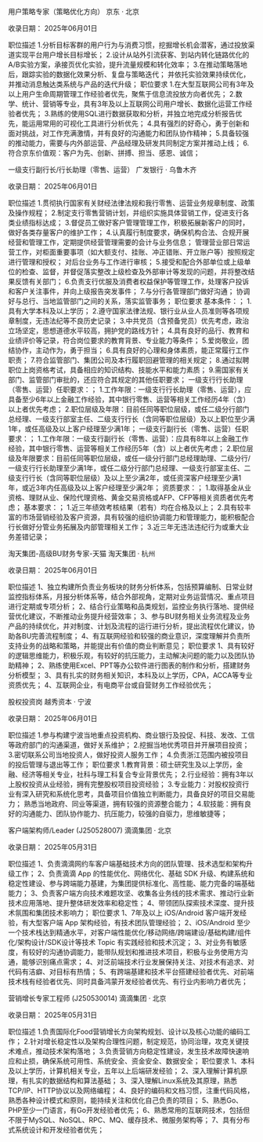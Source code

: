 用户策略专家（策略优化方向）
京东 · 北京

收录日期： 2025年06月01日

职位描述
1.分析目标客群的用户行为与消费习惯，挖掘增长机会潜客，通过投放渠道实现平台用户增长目标增长；
2.设计从站外引流获客、到站内转化链路优化的A/B实验方案，承接页优化实验，提升流量规模和转化效率；
3.在推动策略落地后，跟踪实验的数据化效果分析、复盘与策略迭代；
并依托实验效果持续优化，并推动消息触达类系统与产品的迭代升级；
职位要求
1.在大型互联网公司有3年及以上用户生命周期管理工作经验者优先，聚焦于信息流投放方向者优先；
2.数学、统计、营销等专业，具有3年及以上互联网公司用户增长、数据化运营工作经验者优先；
3.熟练的使用SQL进行数据获取和分析，并独立地完成分析报告优先，能运用常用的可视化工具进行分析优先；
4.具有强烈的好奇心，勇于创新和面对挑战，对工作充满激情，并有良好的沟通能力和团队协作精神；
5.具备较强的推动能力，需要与内外部运营、产品经理及研发共同制定方案并推动上线；
6.符合京东价值观：客户为先、创新、拼搏、担当、感恩、诚信；


一级支行副行长/行长助理（零售、运营）
广发银行 · 乌鲁木齐

收录日期： 2025年06月01日

职位描述
1.贯彻执行国家有关财经法律法规和我行零售、运营业务规章制度、政策及操作规程；
2.制定支行零售营销计划，并组织实施具体营销工作，促进支行各类业绩指标达成；
3.督促员工做好客户管理管理工作，积极拓展新客户的同时，做好各类存量客户的维护工作；
4.认真履行制度要求，确保机构合法、合规开展经营和管理工作，定期提供经营管理需要的会计与业务信息；
管理营业部日常运营工作，对柜面重要事项（如大额支付、挂账、冲正错账、开立账户等）按照规定进行管理和授权；
对后台业务与工作进行审核；
5.接受和配合外部单位或上级单位的检查、监督，并督促落实整改上级检查及外部审计等发现的问题，并将整改结果反馈有关部门；
6.负责支行优服及消费者权益保护等管理工作，处理客户投诉和客户关注事件，并向上级报告突发事件；
7.与分行各管理部门做好沟通；
协调好与总行、当地监管部门之间的关系，落实监管事务；
职位要求
基本条件：；
1.具有大学本科及以上学历；
2.遵守国家法律法规、银行业从业人员准则等各项规章制度，无违法纪等不良历史记录；
3.中共党员（含预备党员）优先考虑，政治立场坚定，思想道德水平较高，拥护党的路线方针；
4.具有良好的品行、教育和业绩评价等记录，符合岗位要求的教育背景、专业能力等条件；
5.爱岗敬业，团结协作，主动作为，勇于担当；
6.具有良好的心理和身体素质，能正常履行工作职责；
7.符合监管部门、集团公司及本行履职回避管理的相关规定；
8.通过拟聘职位上岗资格考试，具备相应的知识结构、技能水平和能力素质；
9.需国家有关部门、监管部门审批的，还应符合其规定的其他任职要求；
一级支行行长助理（零售、运营）任职要求：；
1.工作年限：一级支行行长助理（零售、运营），应具备至少6年以上金融工作经验，其中银行零售、运营等相关工作经历4年（含）以上者优先考虑；
2.职位层级及年限：目前任同等职位层级，或任二级分行部门总经理、一级支行部室主任、二级支行行长（含同等职位层级）及以上职位至少满1年，或任高级及以上客户经理至少满1年；
一级支行副行长（零售、运营）任职要求：；
1.工作年限：一级支行副行长（零售、运营）：应具有8年以上金融工作经验，其中银行零售、运营等相关工作经历5年（含）以上者优先考虑；
2.职位层级及年限要求：目前任同等职位层级，或任一级分行部门总经理助理、二级分行/一级支行行长助理至少满1年，或任二级分行部门总经理、一级支行部室主任、二级支行行长（含同等职位层级）及以上至少满2年，或任资深客户经理至少满1年，或近3年内任高级及以上客户经理至少满2年；
资质要求：；
1.取得基金从业资格、理财从业、保险代理资格、黄金交易资格或AFP、CFP等相关资质者优先考虑；
基本要求：；
1.近三年绩效考核结果（若有）均在合格及以上；
2.具有较丰富的市场营销经验及客户资源，具有较强的组织协调能力和管理能力，能积极配合行长做好分管业务拓展及内部管理相关工作；
3.近三年无违法违纪行为或重大业务差错记录；


淘天集团-高级BU财务专家-天猫
淘天集团 · 杭州

收录日期： 2025年06月01日

职位描述
1、独立构建所负责业务板块的财务分析体系，包括预算编制、日常业财监控指标体系，月报分析体系等，结合外部视角，定期对业务运营情况、重点项目进行定期或专项分析；
2、结合行业策略和品类规划，监控业务执行落地、提供经营优化建议，不断推动业务提升经营效率；
3、参与BU财务相关业务流程及业务产品的持续优化，并对制度、计划及流程的运行进行分析，提出流程优化建议，协助各BU完善流程制度；
4、有互联网经验和较强的商业意识，深度理解并负责所支持业务的战略和策略，并能提出有价值的商业判断意见；
职位要求
1、具有较好的逻辑思维能力，积极乐观，有较好的抗压能力，主动解决问题的能力以及团队协助精神；
2、熟练使用Excel、PPT等办公软件进行图表的制作和分析，搭建财务分析模型；
3、具有扎实的财务相关知识，本科及以上学历，CPA，ACCA等专业资质优先；
4、互联网企业，有电商平台或自营财务工作经验优先；

股权投资岗
越秀资本 · 宁波

收录日期： 2025年06月01日

职位描述
1.参与构建宁波当地重点投资机构、商业银行及投促、科技、发改、工信等政府部门的沟通渠道，做好关系维护；
2.挖掘当地优秀项目并开展项目投资；
3.密切联系公司当地投资人，做好投资人服务工作；
4.负责浙江范围内被投项目的投后管理与退出等工作；
职位要求
1.教育背景：硕士研究生及以上学历，金融、经济等相关专业，社科与理工科复合专业背景优先；
2.行业经验：拥有3年以上股权投资从业经验，拥有完整股权项目投资经验；
3.专业能力：对股权投资行业有深入研究和系统化思考，具备项目价值独立判断能力，具备良好的项目交易能力；
熟悉当地政府、同业等渠道，拥有较强的资源整合能力；
4.软技能：拥有良好的沟通能力、团队协作能力、抗压能力，较强的自驱力，思维敏捷等；


客户端架构师/Leader (J250528007)
滴滴集团 · 北京

收录日期： 2025年05月31日

职位描述
1、负责滴滴网约车客户端基础技术方向的团队管理、技术选型和架构升级工作；
2、负责滴滴 App 的性能优化、网络优化、基础 SDK 升级、构建系统和稳定性建设、参与跨端能力基建，为集团提供标准化、高性能、能力完备的端基础能力；
3、负责客户端方向技术难题攻坚、收集各业务线的技术需求、推动行业新技术应用落地、提升整体研发效率和稳定性；
4、带领团队探索技术深度、提升技术氛围和集团技术影响力；
职位要求
1、7年及以上 iOS/Android 客户端开发经验，有大型客户端 App 架构经验，有技术团队管理经验；
2、iOS/Android 至少一个技术栈达到精通水平，对客户端性能优化/移动网络/跨端建设/基础构建/组件化/架构设计/SDK设计等技术 Topic 有实践经验和技术沉淀；
3、对业务有敏感度，有较好的沟通协调能力，能带队规划和推进技术项目，积极与业务使用方沟通，能够识别痛点需求；
4、对泛前端技术行业发展保持关注、对技术有追求、对代码有洁癖、对目标有热情；
5、有跨端基建和技术平台搭建经验者优先、对前端技术栈有经验者优先、同时具备鸿蒙开发经验者优先、有行业内影响力者优先；


营销增长专家工程师 (J250530014)
滴滴集团 · 北京

收录日期： 2025年05月31日

职位描述
1.负责国际化Food营销增长方向架构规划、设计以及核心功能的编码工作；
2.针对增长稳定性以及架构合理性问题，制定规范，协同治理，攻克关键技术难点，推动技术架构落地；
3.负责营销方向稳定性建设，发生技术故障快速响应和止损，确保系统可用性、系统安全、资金安全、数据安全；
职位要求
1、本科及以上学历，计算机相关专业，五年以上后端研发经验；
2、深入理解计算机原理，有扎实的数据结构和算法基础；
3、深入理解Linux系统及其原理，熟悉TCP/IP、HTTP协议以及网络编程；
4、良好的编码和文档习惯，注重代码风格，熟悉各种设计模式和原则，能持续关注和优化自己负责的项目；
5、熟悉Go、PHP至少一门语言，有Go开发经验者优先；
6、熟悉常用的互联网技术，包括但不限于MySQL、NoSQL、RPC、MQ、缓存技术、微服务架构等；
7、具有分布式系统设计和开发经验者优先；
